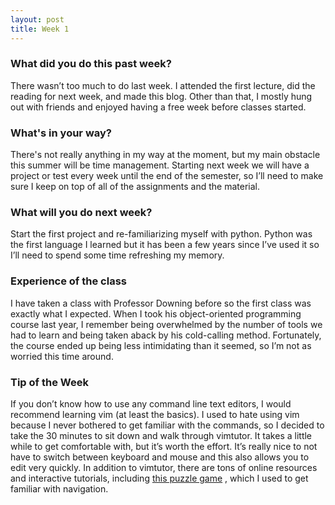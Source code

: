 ```yaml
---
layout: post
title: Week 1
---
```


### What did you do this past week?
There wasn’t too much to do last week. I attended the first lecture, did the reading for next week, and made this blog. Other than that, I mostly hung out with friends and enjoyed having a free week before classes started. 

### What's in your way?
There's not really anything in my way at the moment, but my main obstacle this summer will be time management. Starting next week we will have a project or test every week until the end of the semester, so I’ll need to make sure I keep on top of all of the assignments and the material. 

### What will you do next week?
Start the first project and re-familiarizing myself with python. Python was the first language I learned but it has been a few years since I’ve used it so I’ll need to spend some time refreshing my memory. 

### Experience of the class
I have taken a class with Professor Downing before so the first class was exactly what I expected. When I took his object-oriented programming course last year, I remember being overwhelmed by the number of tools we had to learn and being taken aback by his cold-calling method. Fortunately, the course ended up being less intimidating than it seemed, so I’m not as worried this time around. 

### Tip of the Week
If you don’t know how to use any command line text editors, I would recommend learning vim (at least the basics). I used to hate using vim because I never bothered to get familiar with the commands, so I decided to take the 30 minutes to sit down and walk through vimtutor. It takes a little while to get comfortable with, but it’s worth the effort. It’s really nice to not have to switch between keyboard and mouse and this also allows you to edit very quickly. In addition to vimtutor, there are tons of online resources and interactive tutorials, including [this puzzle game](http://vim-adventures.com) , which I used to get familiar with navigation. 
